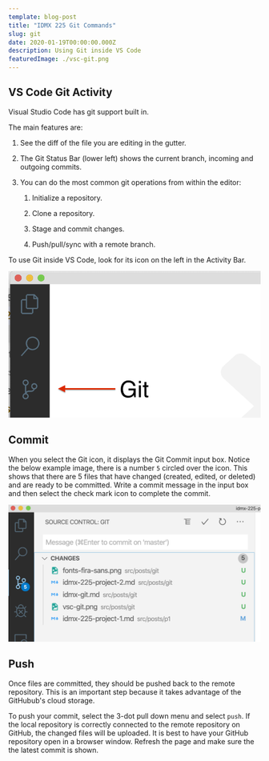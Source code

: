 ```yaml
---
template: blog-post
title: "IDMX 225 Git Commands"
slug: git
date: 2020-01-19T00:00:00.000Z
description: Using Git inside VS Code
featuredImage: ./vsc-git.png
---
```


## VS Code Git Activity

Visual Studio Code has git support built in.

The main features are:

1. See the diff of the file you are editing in the gutter.

2. The Git Status Bar (lower left) shows the current branch, incoming and outgoing commits.

3. You can do the most common git operations from within the editor:

   1. Initialize a repository.

   2. Clone a repository.

   3. Stage and commit changes.

   4. Push/pull/sync with a remote branch.

To use Git inside VS Code, look for its icon on the left in the Activity Bar.

![VS Code Git Activity Icon](./vsc-git.png)

## Commit

When you select the Git icon, it displays the Git Commit input box. Notice the below example image, there is a number `5` circled over the icon. This shows that there are 5 files that have changed (created, edited, or deleted) and are ready to be committed. Write a commit message in the input box and then select the check mark icon to complete the commit.

![Git Activity Icon](./vsc-commit.png)

## Push

Once files are committed, they should be pushed back to the remote repository. This is an important step because it takes advantage of the GitHubub's cloud storage.

To push your commit, select the 3-dot pull down menu and select `push`. If the local repository is correctly connected to the remote repository on GitHub, the changed files will be uploaded. It is best to have your GitHub repository open in a browser window. Refresh the page and make sure the the latest commit is shown.

